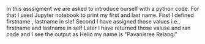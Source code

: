 In this asssigment we are asked to introduce ourself with a python code. For that I used Jupyter notebook to print my first and last name. 
First I defined firstname , lastname in slef 
Second I have assigned those values i.e., firstname and lastname in self
Later I have returned those valuse and ran code and I see the output as Hello my name is "Pavanisree Relangi"
